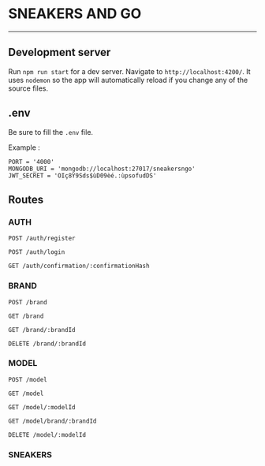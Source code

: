 # SNEAKERS AND GO
---

## Development server
Run `npm run start` for a dev server. Navigate to `http://localhost:4200/`. It uses `nodemon` so the app will automatically reload if you change any of the source files.

## .env
Be sure to fill the `.env` file.

Example :
```dotenv
PORT = '4000'
MONGODB_URI = 'mongodb://localhost:27017/sneakersngo'
JWT_SECRET = 'OIç8Y9Sds$ùD09èé.:ùpsofudDS'
```

## Routes

### AUTH

`POST /auth/register`

`POST /auth/login`

`GET /auth/confirmation/:confirmationHash`

### BRAND

`POST /brand`

`GET /brand`

`GET /brand/:brandId`

`DELETE /brand/:brandId`

### MODEL

`POST /model`

`GET /model`

`GET /model/:modelId`

`GET /model/brand/:brandId`

`DELETE /model/:modelId`

### SNEAKERS
